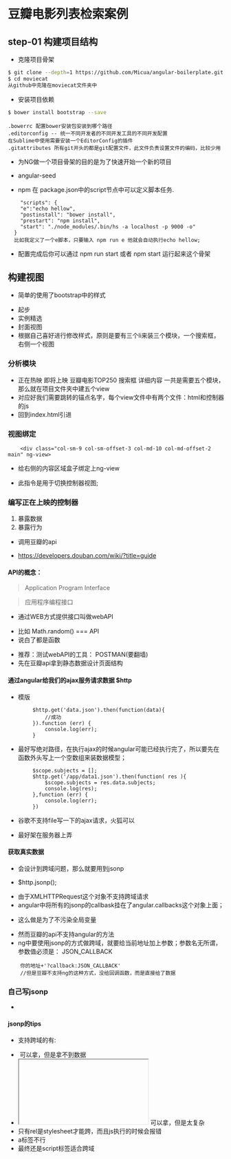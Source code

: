 # 豆瓣电影列表检索案例

## step-01 构建项目结构

- 克隆项目骨架

```bash
$ git clone --depth=1 https://github.com/Micua/angular-boilerplate.git moviecat
$ cd moviecat
从github中克隆在moviecat文件夹中
```

- 安装项目依赖

```bash
$ bower install bootstrap --save
```

```
.bowerrc 配置bower安装包安装到哪个路径
.editorconfig -- 统一不同开发者的不同开发工具的不同开发配置
在Sublime中使用需要安装一个EditorConfig的插件
.gitattributes 所有git开头的都是git配置文件，此文件负责设置文件的编码，比较少用
```

- 为NG做一个项目骨架的目的是为了快速开始一个新的项目
- angular-seed

- npm 在 package.json中的script节点中可以定义脚本任务.
```
    "scripts": {
    "e":"echo hellow",
    "postinstall": "bower install",
    "prestart": "npm install",
    "start": "./node_modules/.bin/hs -a localhost -p 9000 -o"
  }
  比如我定义了一个e脚本，只要输入 npm run e 他就会自动执行echo hellow;
```
- 配置完成后你可以通过 npm run start 或者 npm start 运行起来这个骨架
## 构建视图
- 简单的使用了bootstrap中的样式
 + 起步
 + 实例精选
 + 封面视图
 + 根据自己喜好进行修改样式，原则是要有三个li来装三个模块，一个搜索框，右侧一个视图
### 分析模块
- 正在热映 即将上映 豆瓣电影TOP250 搜索框 详细内容 一共是需要五个模块，那么就在项目文件夹中建五个view
- 对应好我们需要跳转的锚点名字，每个view文件中有两个文件：html和控制器的js
- 回到index.html引进
### 视图绑定
```
	<div class="col-sm-9 col-sm-offset-3 col-md-10 col-md-offset-2 main" ng-view>

```
- 给右侧的内容区域盒子绑定上ng-view
 + 此指令是用于切换控制器视图;
### 编写正在上映的控制器
1. 暴露数据
2. 暴露行为
- 调用豆瓣的api
 + https://developers.douban.com/wiki/?title=guide
#### API的概念：

> Application Program Interface

> 应用程序编程接口

- 通过WEB方式提供接口叫做webAPI
 + 比如 Math.random() === API
 + 说白了都是函数
- 推荐：测试webAPI的工具： POSTMAN(要翻墙)
- 先在豆瓣api拿到静态数据设计页面结构
#### 通过angular给我们的ajax服务请求数据 $http
- 模版
```
		$http.get('data.json').then(function(data){
			//成功
		}).function (err) {
			console.log(err);
		}
```
- 最好写绝对路径，在执行ajax的时候angular可能已经执行完了，所以要先在函数外头写上一个空数组来装数据模型；
```	
		$scope.subjects = [];
		$http.get('/app/data1.json').then(function( res ){
			$scope.subjects = res.data.subjects;
			console.log(res);
		},function (err) {
			console.log(err);
		})

```
- 谷歌不支持file写一下的ajax请求，火狐可以
 + 最好架在服务器上弄
#### 获取真实数据
- 会设计到跨域问题，那么就要用到jsonp
 + $http.jsonp();
- 由于XMLHTTPRequest这个对象不支持跨域请求
- angular中将所有的jsonp的callbask挂在了angular.callbacks这个对象上面；
 + 这么做是为了不污染全局变量 
- 然而豆瓣的api不支持angular的方法
- ng中要使用jsonp的方式做跨域，就要给当前地址加上参数；参数名无所谓，参数值必须是： JSON_CALLBACK
```
	你的地址+'?callback:JSON_CALLBACK'
	//但是豆瓣不支持ng的这种方式，没给回调函数，而是直接给了数据
```
### 自己写jsonp
- 

#### jsonp的tips
- 支持跨域的有:
 + <img /> 可以拿，但是拿不到数据
 + <iframe></iframe> 可以拿，但是太复杂
 + <link rel="stylesheet" type="text/css"> 只有rel是stylesheet才能跨，而且js执行的时候会报错
 + a标签不行
 + 最终还是script标签适合跨域
